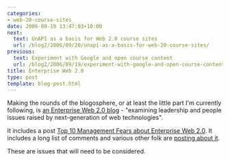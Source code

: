 ```yaml
---
categories:
- web-20-course-sites
date: 2006-09-19 13:47:03+10:00
next:
  text: UnAPI as a basis for Web 2.0 course sites
  url: /blog2/2006/09/20/unapi-as-a-basis-for-web-20-course-sites/
previous:
  text: Experiment with Google and open course content
  url: /blog2/2006/09/19/experiment-with-google-and-open-course-content/
title: Enterprise Web 2.0
type: post
template: blog-post.html
---
```

Making the rounds of the blogosphere, or at least the little part I'm currently following, is [an Enterprise Web 2.0 blog](http://www.enterpriseweb2.com/) - "examining leadership and people issues raised by next-generation of web technologies".

It includes a post [Top 10 Management Fears about Enterprise Web 2.0](http://www.enterpriseweb2.com/?p=10). It includes a long list of comments and various other folk are [posting about it](http://www.innovationcreators.com/2006/07/enterprise_web_20_great_site_i.html).

These are issues that will need to be considered.